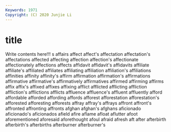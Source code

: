 ```yaml
---
Keywords: 1971
Copyright: (C) 2020 Junjie Li
---
```


# title

Write contents here!!!
s
affairs 
affect 
affect's 
affectation 
affectation's 
affectations 
affected 
affecting 
affection 
affection's
affectionate 
affectionately 
affections 
affects 
affidavit 
affidavit's 
affidavits 
affiliate 
affiliate's 
affiliated
affiliates 
affiliating 
affiliation 
affiliation's 
affiliations 
affinities 
affinity 
affinity's 
affirm 
affirmation
affirmation's 
affirmations 
affirmative 
affirmative's 
affirmatively 
affirmatives 
affirmed 
affirming 
affirms 
affix
affix's 
affixed 
affixes 
affixing 
afflict 
afflicted 
afflicting 
affliction 
affliction's 
afflictions
afflicts 
affluence 
affluence's 
affluent 
affluently 
afford 
affordable 
afforded 
affording 
affords
afforest 
afforestation 
afforestation's 
afforested 
afforesting 
afforests 
affray 
affray's 
affrays 
affront
affront's 
affronted 
affronting 
affronts 
afghan 
afghan's 
afghans 
aficionado 
aficionado's 
aficionados
afield 
afire 
aflame 
afloat 
aflutter 
afoot 
aforementioned 
aforesaid 
aforethought 
afoul
afraid 
afresh 
aft 
after 
afterbirth 
afterbirth's 
afterbirths 
afterburner 
afterburner's 
